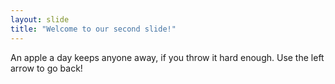 ```yaml
---
layout: slide
title: "Welcome to our second slide!"
---
```

An apple a day keeps anyone away, if you throw it hard enough.
Use the left arrow to go back!

